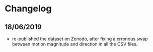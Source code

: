 Changelog
=========


18/06/2019
----------

* re-published the dataset on Zenodo, after fixing a erronous swap between motion magnitude
  and direction in all the CSV files.


